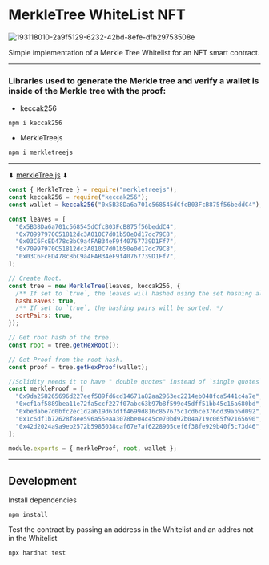 # MerkleTree WhiteList NFT

![193118010-2a9f5129-6232-42bd-8efe-dfb29753508e](https://user-images.githubusercontent.com/102038261/223790754-db007535-5acf-4a93-bd7e-3b1eb2ba43e2.png)


Simple implementation of a Merkle Tree Whitelist for an NFT smart contract.


---

### Libraries used to generate the Merkle tree and verify a wallet is inside of the Merkle tree with the proof:

- keccak256

```
npm i keccak256
```

- MerkleTreejs

```
npm i merkletreejs
```
------------

⬇ <a href="https://github.com/CristianRicharte6/MerkleTree-WhiteList-NFT/blob/main/merkleTree.js" target="_blank">merkleTree.js</a> ⬇

```javascript
const { MerkleTree } = require("merkletreejs");
const keccak256 = require("keccak256");
const wallet = keccak256("0x5B38Da6a701c568545dCfcB03FcB875f56beddC4");

const leaves = [
  "0x5B38Da6a701c568545dCfcB03FcB875f56beddC4",
  "0x70997970C51812dc3A010C7d01b50e0d17dc79C8",
  "0x03C6FcED478cBbC9a4FAB34eF9f40767739D1Ff7",
  "0x70997970C51812dc3A010C7d01b50e0d17dc79C8",
  "0x03C6FcED478cBbC9a4FAB34eF9f40767739D1Ff7",
];

// Create Root.
const tree = new MerkleTree(leaves, keccak256, {
  /** If set to `true`, the leaves will hashed using the set hashing algorithms. */
  hashLeaves: true,
  /** If set to `true`, the hashing pairs will be sorted. */
  sortPairs: true,
});

// Get root hash of the tree.
const root = tree.getHexRoot();

// Get Proof from the root hash.
const proof = tree.getHexProof(wallet);

//Solidity needs it to have " double quotes" instead of `single quotes`
const merkleProof = [
  "0x9da258265696d227eef589fd6cd14671a82aa2963ec2214eb048fca5441c4a7e",
  "0xcf1af5889bea11e72fa5ccf227f07abc63b97b8f599e45dff51bb45c16a680bd",
  "0xbedabe7d0bfc2ec1d2a619d63dff4699d816c857675c1cd6ce376dd39ab5d092",
  "0x1c6df1b72628f8ee596a55eaa3078be04c45ce70bd92b04a719c065f92165690",
  "0x42d2024a9a9eb2572b5985038caf67e7af6228905cef6f38fe929b40f5c73d46",
];

module.exports = { merkleProof, root, wallet };
```
----------------
## Development

Install dependencies

```
npm install
```

Test the contract by passing an address in the Whitelist and an addres not in the Whitelist
```
npx hardhat test
```
